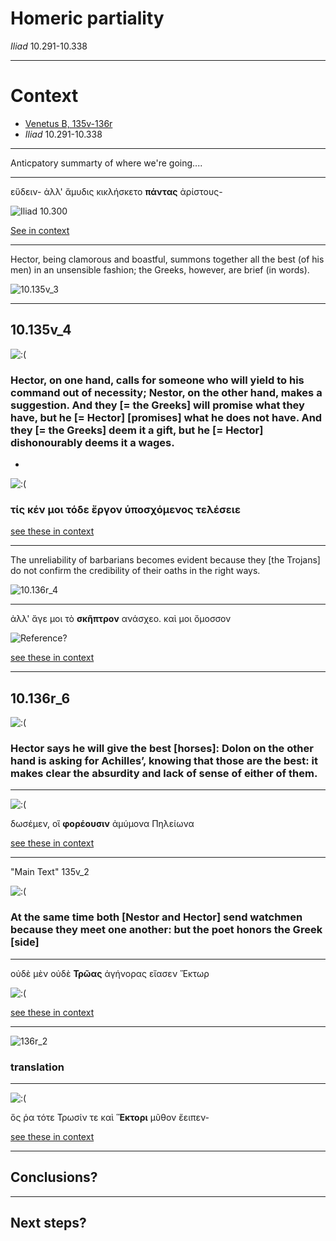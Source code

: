 

# Homeric partiality

*Iliad* 10.291-10.338


---

# Context

-  [Venetus B, 135v-136r](http://www.homermultitext.org/ict2/?urn=urn:cite2:hmt:vbbifolio.v1:vb_135v_136r)
-  *Iliad* 10.291-10.338


---

Anticpatory summarty of where we're going....

---


 εὕδειν- ἀλλ' ἄμυδις κικλήσκετο **πάντας** ἀρίστους-

 ![*Iliad* 10.300](http://www.homermultitext.org/iipsrv?OBJ=IIP,1.0&FIF=/project/homer/pyramidal/deepzoom/hmt/vbbifolio/v1/vb_135v_136r.tif&RGN=0.2251,0.4030,0.2279,0.02619&wID=5000&CVT=JPEG)

 [See in context](http://www.homermultitext.org/ict2/?urn=urn:cite2:hmt:vbbifolio.v1:vb_135v_136r@0.1092,0.2459,0.1026,0.08612&urn=urn:cite2:hmt:vbbifolio.v1:vb_135v_136r@0.2251,0.4030,0.2279,0.02619)

---

Hector, being clamorous and boastful, summons together all the best (of his men) in an unsensible fashion; the Greeks, however, are brief (in words).


 ![10.135v_3](http://www.homermultitext.org/iipsrv?OBJ=IIP,1.0&FIF=/project/homer/pyramidal/deepzoom/hmt/vbbifolio/v1/vb_135v_136r.tif&RGN=0.1092,0.2459,0.1026,0.08612&wID=5000&CVT=JPEG)



---


## 10.135v_4
 ![:(](http://www.homermultitext.org/iipsrv?OBJ=IIP,1.0&FIF=/project/homer/pyramidal/deepzoom/hmt/vbbifolio/v1/vb_135v_136r.tif&RGN=0.1096,0.3666,0.1008,0.1231&wID=5000&CVT=JPEG)
 ### Hector, on one hand, calls for someone who will yield to his command out of necessity; Nestor, on the other hand, makes a suggestion. And they [= the Greeks] will promise what they have, but he [= Hector] [promises] what he does not have. And they [= the Greeks] deem it a gift, but he [= Hector] dishonourably deems it a wages.

-
 ![:(](http://www.homermultitext.org/iipsrv?OBJ=IIP,1.0&FIF=/project/homer/pyramidal/deepzoom/hmt/vbbifolio/v1/vb_135v_136r.tif&RGN=0.2174,0.4536,0.2240,0.03084&wID=5000&CVT=JPEG)
 ### τίς κέν **μοι** τόδε ἔργον ὑποσχόμενος τελέσειε
 [see these in context](http://www.homermultitext.org/ict2/?urn=urn:cite2:hmt:vbbifolio.v1:vb_135v_136r@0.1096,0.3666,0.1008,0.1231&urn=urn:cite2:hmt:vbbifolio.v1:vb_135v_136r@0.2174,0.4536,0.2240,0.03084)

---

The unreliability of barbarians becomes evident because they [the Trojans] do not confirm the credibility of their oaths in the right ways.


 ![10.136r_4](http://www.homermultitext.org/iipsrv?OBJ=IIP,1.0&FIF=/project/homer/pyramidal/deepzoom/hmt/vbbifolio/v1/vb_135v_136r.tif&RGN=0.7552,0.2240,0.1008,0.07507&wID=5000&CVT=JPEG)


---

ἀλλ' ἄγε μοι τὸ **σκῆπτρον** ανάσχεο. καὶ μοι ὄμοσσον

 ![Reference?](http://www.homermultitext.org/iipsrv?OBJ=IIP,1.0&FIF=/project/homer/pyramidal/deepzoom/hmt/vbbifolio/v1/vb_135v_136r.tif&RGN=0.5098,0.3358,0.2303,0.02880&wID=5000&CVT=JPEG)


 [see these in context](http://www.homermultitext.org/ict2/?urn=urn:cite2:hmt:vbbifolio.v1:vb_135v_136r@0.7441,0.2197,0.1120,0.08612&urn=urn:cite2:hmt:vbbifolio.v1:vb_135v_136r@0.5098,0.3358,0.2303,0.02880)

---

## 10.136r_6
 ![:(](http://www.homermultitext.org/iipsrv?OBJ=IIP,1.0&FIF=/project/homer/pyramidal/deepzoom/hmt/vbbifolio/v1/vb_135v_136r.tif&RGN=0.7546,0.4292,0.09967,0.09805&wID=5000&CVT=JPEG)

 ### Hector says he will give the best [horses]: Dolon on the other hand is asking for Achilles’, knowing that those are the best: it makes clear the absurdity and lack of sense of either of them.

---

 ![:(](http://www.homermultitext.org/iipsrv?OBJ=IIP,1.0&FIF=/project/homer/pyramidal/deepzoom/hmt/vbbifolio/v1/vb_135v_136r.tif&RGN=0.5057,0.3704,0.2168,0.03375&wID=5000&CVT=JPEG)


  δωσέμεν, οἳ **φορέουσιν** ἀμύμονα Πηλείωνα

 [see these in context](http://www.homermultitext.org/ict2/?urn=urn:cite2:hmt:vbbifolio.v1:vb_135v_136r@0.7526,0.4265,0.1045,0.1068&urn=urn:cite2:hmt:vbbifolio.v1:vb_135v_136r@0.5107,0.3762,0.2067,0.02589)

---

"Main Text" 135v_2

 ![:(](http://www.homermultitext.org/iipsrv?OBJ=IIP,1.0&FIF=/project/homer/pyramidal/deepzoom/hmt/vbbifolio/v1/vb_135v_136r.tif&RGN=0.1104,0.1632,0.3432,0.04190&wID=5000&CVT=JPEG)
 ### At the same time both [Nestor and Hector] send watchmen because they meet one another: but the poet honors the Greek [side]

---


 οὐδὲ μὲν οὐδὲ **Τρῶας** ἀγήνορας εἴασεν Ἕκτωρ


 ![:(](http://www.homermultitext.org/iipsrv?OBJ=IIP,1.0&FIF=/project/homer/pyramidal/deepzoom/hmt/vbbifolio/v1/vb_135v_136r.tif&RGN=0.2135,0.3826,0.2255,0.03346&wID=5000&CVT=JPEG)

 [see these in context](http://www.homermultitext.org/ict2/?urn=urn:cite2:hmt:vbbifolio.v1:vb_135v_136r@0.1104,0.1632,0.3432,0.04190&urn=urn:cite2:hmt:vbbifolio.v1:vb_135v_136r@0.2135,0.3826,0.2255,0.03346)

---


![136r_2](http://www.homermultitext.org/iipsrv?OBJ=IIP,1.0&FIF=/project/homer/pyramidal/deepzoom/hmt/vbbifolio/v1/vb_135v_136r.tif&RGN=0.5041,0.1539,0.2032,0.01891&wID=5000&CVT=JPEG)


 ### translation


---

 ![:(](http://www.homermultitext.org/iipsrv?OBJ=IIP,1.0&FIF=/project/homer/pyramidal/deepzoom/hmt/vbbifolio/v1/vb_135v_136r.tif&RGN=0.5077,0.2854,0.2244,0.02589&wID=5000&CVT=JPEG)


 ὅς ῥα τότε Τρωσίν τε καὶ **Ἕκτορι** μῦθον ἔειπεν-


 [see these in context](http://www.homermultitext.org/ict2/?urn=urn:cite2:hmt:vbbifolio.v1:vb_135v_136r@0.5041,0.1539,0.2032,0.01891&urn=urn:cite2:hmt:vbbifolio.v1:vb_135v_136r@0.5077,0.2854,0.2244,0.02589)


 ---

## Conclusions?


 ---

## Next steps?
